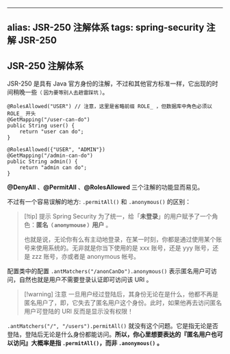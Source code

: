 
---
alias: JSR-250 注解体系
tags: spring-security 注解 JSR-250
---

## JSR-250 注解体系

JSR-250 是具有 Java 官方身份的注解，不过和其他官方标准一样，它出现的时间稍晚一些<small>（ 因为要等别人去趟雷踩坑 ）</small>。

```java{1,7}
@RolesAllowed("USER") // 注意，这里是省略前缀 ROLE_ ，但数据库中角色必须以 ROLE_ 开头
@GetMapping("/user-can-do")
public String user() {
    return "user can do";
}

@RolesAllowed({"USER", "ADMIN"})
@GetMapping("/admin-can-do")
public String admin() {
    return "admin can do";
}
```

**@DenyAll** 、**@PermitAll** 、**@RolesAllowed** 三个注解的功能显而易见。

不过有一个容易误解的地方: `.permitAll()` 和 `.anonymous()` 的区别：

> [!tip] 提示
> Spring Security 为了统一，给「**未登录**」的用户赋予了一个角色：**匿名<small>（ anonymouse ）</small>用户** 。
> 
> 也就是说，无论你有么有主动地登录，在某一时刻，你都是通过使用某个账号来使用系统的。无非就是你当下使用的是 xxx 账号，还是 yyy 账号，还是 zzz 账号，亦或者是 anonymous 帐号。

配置类中的配置 `.antMatchers("/anonCanDo").anonymous()` 表示匿名用户可访问，自然也就是用户不需要登录认证即可访问该 URI 。

> [!warning] 注意
> 一旦用户经过登陆后，其身份无论在是什么，他都不再是匿名用户了，即，它失去了匿名用户这个身份。此时，如果他再去访问匿名用户可登陆的 URI 反而是显示没有权限！

`.antMatchers("/", "/users").permitAll()` 就没有这个问题。它是指无论是否登陆，登陆后无论是什么身份都能访问。**所以，你心里想要表达的『匿名用户也可以访问』大概率是指 `.permitAll()`，而非 `.anonymous()` 。**

